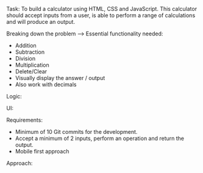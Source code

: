 Task:
To build a calculator using HTML, CSS and JavaScript. This calculator should accept inputs from a user, is able to perform a range of calculations and will produce an output.


Breaking down the problem --> Essential functionality needed:

- Addition
- Subtraction
- Division
- Multiplication
- Delete/Clear
- Visually display the answer / output
- Also work with decimals


Logic:


UI:




Requirements:
- Minimum of 10 Git commits for the development.
- Accept a minimum of 2 inputs, perform an operation and return the output.
- Mobile first approach



Approach:

